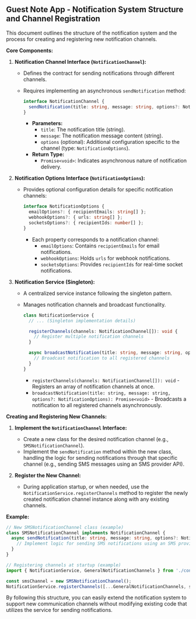 ## Guest Note App - Notification System Structure and Channel Registration

This document outlines the structure of the notification system and the process for creating and registering new notification channels.

**Core Components:**

1. **Notification Channel Interface (`NotificationChannel`):**
    - Defines the contract for sending notifications through different channels.
    - Requires implementing an asynchronous `sendNotification` method:

        ```ts
        interface NotificationChannel {
          sendNotification(title: string, message: string, options?: NotificationOptions): Promise<void>;
        }
        ```

        - **Parameters:**
            - `title`: The notification title (string).
            - `message`: The notification message content (string).
            - `options` (optional): Additional configuration specific to the channel (type: `NotificationOptions`).
        - **Return Type:**
            - `Promise<void>`: Indicates asynchronous nature of notification delivery.

2. **Notification Options Interface (`NotificationOptions`):**
    - Provides optional configuration details for specific notification channels:

        ```ts
        interface NotificationOptions {
          emailOptions?: { recipientEmails: string[] };
          webhookOptions?: { urls: string[] };
          socketsOptions?: { recipientIds: number[] };
        }
        ```

        - Each property corresponds to a notification channel:
            - `emailOptions`: Contains `recipientEmails` for email notifications.
            - `webhookOptions`: Holds `urls` for webhook notifications.
            - `socketsOptions`: Provides `recipientIds` for real-time socket notifications.

3. **Notification Service (Singleton):**
    - A centralized service instance following the singleton pattern.
    - Manages notification channels and broadcast functionality.

        ```ts
        class NotificationService {
          // ... (Singleton implementation details)

          registerChannels(channels: NotificationChannel[]): void {
            // Register multiple notification channels
          }

          async broadcastNotification(title: string, message: string, options?: NotificationOptions): Promise<void> {
            // Broadcast notification to all registered channels
          }
        }
        ```

        - `registerChannels(channels: NotificationChannel[]): void` - Registers an array of notification channels at once.
        - `broadcastNotification(title: string, message: string, options?: NotificationOptions): Promise<void>` - Broadcasts a notification to all registered channels asynchronously.

**Creating and Registering New Channels:**

1. **Implement the `NotificationChannel` Interface:**
    - Create a new class for the desired notification channel (e.g., `SMSNotificationChannel`).
    - Implement the `sendNotification` method within the new class, handling the logic for sending notifications through that specific channel (e.g., sending SMS messages using an SMS provider API).

2. **Register the New Channel:**
    - During application startup, or when needed, use the `NotificationService.registerChannels` method to register the newly created notification channel instance along with any existing channels.

**Example:**

```ts
// New SMSNotificationChannel class (example)
class SMSNotificationChannel implements NotificationChannel {
  async sendNotification(title: string, message: string, options?: NotificationOptions) {
    // Implement logic for sending SMS notifications using an SMS provider API
  }
}

// Registering channels at startup (example)
import { NotificationService, GeneralNotificationChannels } from './config/notifications.config';

const smsChannel = new SMSNotificationChannel();
NotificationService.registerChannels([...GeneralNotificationChannels, smsChannel]);
```

By following this structure, you can easily extend the notification system to support new communication channels without modifying existing code that utilizes the service for sending notifications.
